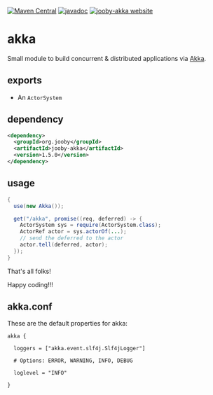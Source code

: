 [![Maven Central](https://maven-badges.herokuapp.com/maven-central/org.jooby/jooby-akka/badge.svg)](https://maven-badges.herokuapp.com/maven-central/org.jooby/jooby-akka)
[![javadoc](https://javadoc.io/badge/org.jooby/jooby-akka.svg)](https://javadoc.io/doc/org.jooby/jooby-akka/1.5.0)
[![jooby-akka website](https://img.shields.io/badge/jooby-akka-brightgreen.svg)](http://jooby.org/doc/akka)
# akka

Small module to build concurrent & distributed applications via [Akka](http://akka.io).

## exports

* An ```ActorSystem```

## dependency

```xml
<dependency>
  <groupId>org.jooby</groupId>
  <artifactId>jooby-akka</artifactId>
  <version>1.5.0</version>
</dependency>
```

## usage

```java
{
  use(new Akka());

  get("/akka", promise((req, deferred) -> {
    ActorSystem sys = require(ActorSystem.class);
    ActorRef actor = sys.actorOf(...);
    // send the deferred to the actor
    actor.tell(deferred, actor);
  });
}
```

That's all folks!

Happy coding!!!

## akka.conf
These are the default properties for akka:

```properties
akka {

  loggers = ["akka.event.slf4j.Slf4jLogger"]

  # Options: ERROR, WARNING, INFO, DEBUG

  loglevel = "INFO"

}
```
